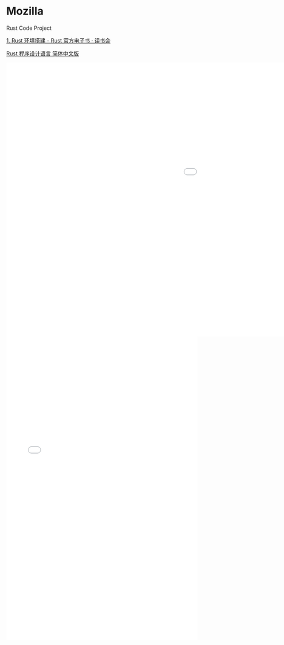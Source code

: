 # Mozilla
Rust Code Project

[1. Rust 环境搭建 - Rust 官方电子书 · 读书会](https://www.bilibili.com/video/BV1NR4y1A7Tk/)

[Rust 程序设计语言 简体中文版](https://kaisery.github.io/trpl-zh-cn/foreword.html)


<iframe scrolling="no" title="Matrix Form" src="The%20Rust%20Programming%20Language%20(Covers%20Rust%202018)%20(Steve%20Klabnik,%20Carol%20Nichols)%20(z-lib.org).pdf" width="1536px" height="722px" style="border:0px;"> </iframe>
<embed src="The%20Rust%20Programming%20Language%20(Covers%20Rust%202018)%20(Steve%20Klabnik,%20Carol%20Nichols)%20(z-lib.org).pdf" type="application/pdf" width="100%" height=800>